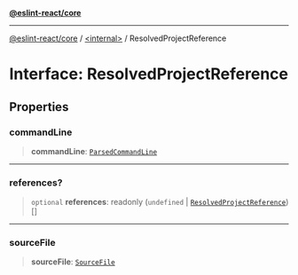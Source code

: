 [**@eslint-react/core**](../../README.md)

***

[@eslint-react/core](../../README.md) / [\<internal\>](../README.md) / ResolvedProjectReference

# Interface: ResolvedProjectReference

## Properties

### commandLine

> **commandLine**: [`ParsedCommandLine`](ParsedCommandLine.md)

***

### references?

> `optional` **references**: readonly (`undefined` \| [`ResolvedProjectReference`](ResolvedProjectReference.md))[]

***

### sourceFile

> **sourceFile**: [`SourceFile`](SourceFile.md)
